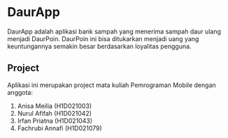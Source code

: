 # DaurApp

DaurApp adalah aplikasi bank sampah yang menerima sampah daur ulang menjadi DaurPoin.
DaurPoin ini bisa ditukarkan menjadi uang yang keuntungannya semakin besar berdasarkan loyalitas pengguna.

## Project

Aplikasi ini merupakan project mata kuliah Pemrograman Mobile dengan anggota:
1. Anisa Meilia (H1D021003)
2. Nurul Afifah (H1D021042)
3. Irfan Priatna (H1D021043)
4. Fachrubi Annafi (H1D021079)